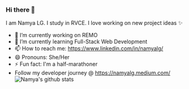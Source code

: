 ### Hi there 👋

<!--
**Namyalg/Namyalg** is a ✨ _special_ ✨ repository because its `README.md` (this file) appears on your GitHub profile.
-->
I am Namya LG. I study in RVCE. I love working on new project ideas ✨
- 🔭 I’m currently working on REMO
- 🌱 I’m currently learning Full-Stack Web Development
- 📫 How to reach me: https://www.linkedin.com/in/namyalg/
- 😄 Pronouns: She/Her
- ⚡ Fun fact: I'm a half-marathoner
- Follow my developer journey @ https://namyalg.medium.com/
![Namya's github stats](https://github-readme-stats.vercel.app/api?username=Namyalg&show_icons=true&theme=radical)


<!--- 
![](https://komarev.com/ghpvc/?username=Namyalg&label=PROFILE+VIEWS)
👯 I’m looking to collaborate on ...
- 🤔 I’m looking for help with ...
- 💬 Ask me about ...-->

